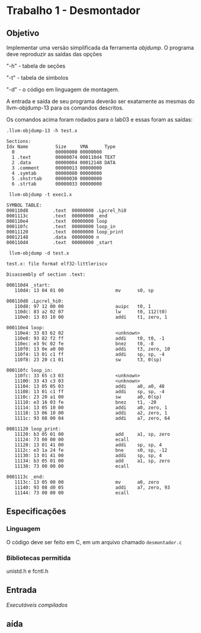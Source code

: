 # Trabalho 1 - Desmontador 

## Objetivo 

Implementar uma versão simplificada da ferramenta *objdump*. O programa deve reproduzir as saídas das opções 

"-h" - tabela de seções 

"-t" - tabela de símbolos 

"-d" - o código em linguagem de montagem. 

 A entrada e saída de seu programa deverão ser exatamente as mesmas do llvm-objdump-13 para os comandos descritos. 
 
Os comandos acima foram rodados para o lab03 e essas foram as saídas:

```.llvm-objdump-13 -h test.x```

```
Sections:
Idx Name          Size     VMA      Type
  0               00000000 00000000
  1 .text         00000074 000110d4 TEXT
  2 .data         00000004 00012148 DATA
  3 .comment      00000013 00000000
  4 .symtab       00000080 00000000
  5 .shstrtab     00000030 00000000
  6 .strtab       00000033 00000000
```

``` llvm-objdump -t exec1.x```
```
SYMBOL TABLE:
000110d8         .text  00000000 .Lpcrel_hi0
0001113c         .text  00000000 _end
000110e4         .text  00000000 loop
000110fc         .text  00000000 loop_in
00011120         .text  00000000 loop_print
00012148         .data  00000000 n
000110d4         .text  00000000 _start
```

``` llvm-objdump -d test.x```

```
test.x:	file format elf32-littleriscv

Disassembly of section .text:

000110d4 _start:
   110d4: 13 04 01 00                   mv      s0, sp

000110d8 .Lpcrel_hi0:
   110d8: 97 12 00 00                   auipc   t0, 1
   110dc: 83 a2 02 07                   lw      t0, 112(t0)
   110e0: 13 03 10 00                   addi    t1, zero, 1

000110e4 loop:
   110e4: 33 83 62 02                   <unknown>
   110e8: 93 82 f2 ff                   addi    t0, t0, -1
   110ec: e3 9c 02 fe                   bnez    t0, -8
   110f0: 13 0e a0 00                   addi    t3, zero, 10
   110f4: 13 01 c1 ff                   addi    sp, sp, -4
   110f8: 23 20 c1 01                   sw      t3, 0(sp)

000110fc loop_in:
   110fc: 33 65 c3 03                   <unknown>
   11100: 33 43 c3 03                   <unknown>
   11104: 13 05 05 03                   addi    a0, a0, 48
   11108: 13 01 c1 ff                   addi    sp, sp, -4
   1110c: 23 20 a1 00                   sw      a0, 0(sp)
   11110: e3 16 03 fe                   bnez    t1, -20
   11114: 13 05 10 00                   addi    a0, zero, 1
   11118: 13 06 10 00                   addi    a2, zero, 1
   1111c: 93 08 00 04                   addi    a7, zero, 64

00011120 loop_print:
   11120: b3 05 01 00                   add     a1, sp, zero
   11124: 73 00 00 00                   ecall
   11128: 13 01 41 00                   addi    sp, sp, 4
   1112c: e3 1a 24 fe                   bne     s0, sp, -12
   11130: 13 01 41 00                   addi    sp, sp, 4
   11134: b3 05 01 00                   add     a1, sp, zero
   11138: 73 00 00 00                   ecall

0001113c _end:
   1113c: 13 05 00 00                   mv      a0, zero
   11140: 93 08 d0 05                   addi    a7, zero, 93
   11144: 73 00 00 00                   ecall

```

 ## Especificações

 ### Linguagem 
O código deve ser feito em C, em um arquivo chamado ```desmontador.c```

 ### Bibliotecas permitida

unistd.h e fcntl.h




 ## Entrada 
*Executáveis compilados* 

## aída




